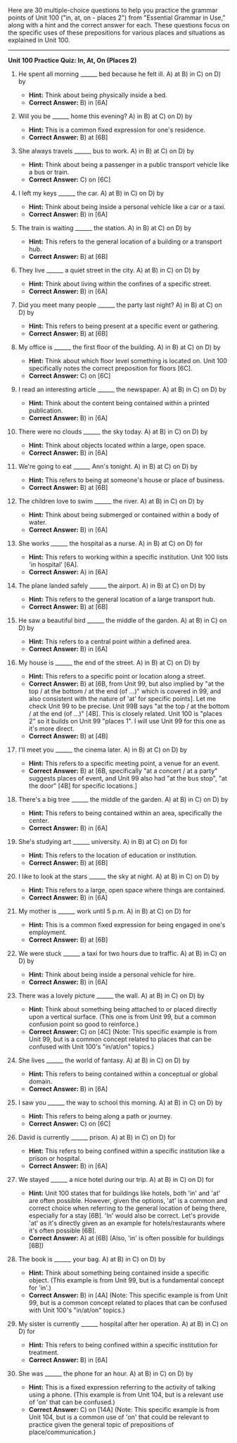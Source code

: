 Here are 30 multiple-choice questions to help you practice the grammar points of Unit 100 ("in, at, on - places 2") from "Essential Grammar in Use," along with a hint and the correct answer for each. These questions focus on the specific uses of these prepositions for various places and situations as explained in Unit 100.

***

**Unit 100 Practice Quiz: In, At, On (Places 2)**

1.  He spent all morning ______ bed because he felt ill.
    A) at
    B) in
    C) on
    D) by
    *   **Hint:** Think about being physically inside a bed.
    *   **Correct Answer:** B) in [6A]

2.  Will you be ______ home this evening?
    A) in
    B) at
    C) on
    D) by
    *   **Hint:** This is a common fixed expression for one's residence.
    *   **Correct Answer:** B) at [6B]

3.  She always travels ______ bus to work.
    A) in
    B) at
    C) on
    D) by
    *   **Hint:** Think about being a passenger in a public transport vehicle like a bus or train.
    *   **Correct Answer:** C) on [6C]

4.  I left my keys ______ the car.
    A) at
    B) in
    C) on
    D) by
    *   **Hint:** Think about being inside a personal vehicle like a car or a taxi.
    *   **Correct Answer:** B) in [6A]

5.  The train is waiting ______ the station.
    A) in
    B) at
    C) on
    D) by
    *   **Hint:** This refers to the general location of a building or a transport hub.
    *   **Correct Answer:** B) at [6B]

6.  They live ______ a quiet street in the city.
    A) at
    B) in
    C) on
    D) by
    *   **Hint:** Think about living within the confines of a specific street.
    *   **Correct Answer:** B) in [6A]

7.  Did you meet many people ______ the party last night?
    A) in
    B) at
    C) on
    D) by
    *   **Hint:** This refers to being present at a specific event or gathering.
    *   **Correct Answer:** B) at [6B]

8.  My office is ______ the first floor of the building.
    A) in
    B) at
    C) on
    D) by
    *   **Hint:** Think about which floor level something is located on. Unit 100 specifically notes the correct preposition for floors [6C].
    *   **Correct Answer:** C) on [6C]

9.  I read an interesting article ______ the newspaper.
    A) at
    B) in
    C) on
    D) by
    *   **Hint:** Think about the content being contained within a printed publication.
    *   **Correct Answer:** B) in [6A]

10. There were no clouds ______ the sky today.
    A) at
    B) in
    C) on
    D) by
    *   **Hint:** Think about objects located within a large, open space.
    *   **Correct Answer:** B) in [6A]

11. We're going to eat ______ Ann's tonight.
    A) in
    B) at
    C) on
    D) by
    *   **Hint:** This refers to being at someone's house or place of business.
    *   **Correct Answer:** B) at [6B]

12. The children love to swim ______ the river.
    A) at
    B) in
    C) on
    D) by
    *   **Hint:** Think about being submerged or contained within a body of water.
    *   **Correct Answer:** B) in [6A]

13. She works ______ the hospital as a nurse.
    A) in
    B) at
    C) on
    D) for
    *   **Hint:** This refers to working within a specific institution. Unit 100 lists 'in hospital' [6A].
    *   **Correct Answer:** A) in [6A]

14. The plane landed safely ______ the airport.
    A) in
    B) at
    C) on
    D) by
    *   **Hint:** This refers to the general location of a large transport hub.
    *   **Correct Answer:** B) at [6B]

15. He saw a beautiful bird ______ the middle of the garden.
    A) at
    B) in
    C) on
    D) by
    *   **Hint:** This refers to a central point within a defined area.
    *   **Correct Answer:** B) in [6A]

16. My house is ______ the end of the street.
    A) in
    B) at
    C) on
    D) by
    *   **Hint:** This refers to a specific point or location along a street.
    *   **Correct Answer:** B) at [6B, from Unit 99, but also implied by "at the top / at the bottom / at the end (of ...)" which is covered in 99, and also consistent with the nature of 'at' for specific points]. Let me check Unit 99 to be precise. Unit 99B says "at the top / at the bottom / at the end (of ...)" [4B]. This is closely related. Unit 100 is "places 2" so it builds on Unit 99 "places 1". I will use Unit 99 for this one as it's more direct.
    *   **Correct Answer:** B) at [4B]

17. I'll meet you ______ the cinema later.
    A) in
    B) at
    C) on
    D) by
    *   **Hint:** This refers to a specific meeting point, a venue for an event.
    *   **Correct Answer:** B) at [6B, specifically "at a concert / at a party" suggests places of event, and Unit 99 also had "at the bus stop", "at the door" [4B] for specific locations.]

18. There's a big tree ______ the middle of the garden.
    A) at
    B) in
    C) on
    D) by
    *   **Hint:** This refers to being contained within an area, specifically the center.
    *   **Correct Answer:** B) in [6A]

19. She's studying art ______ university.
    A) in
    B) at
    C) on
    D) for
    *   **Hint:** This refers to the location of education or institution.
    *   **Correct Answer:** B) at [6B]

20. I like to look at the stars ______ the sky at night.
    A) at
    B) in
    C) on
    D) by
    *   **Hint:** This refers to a large, open space where things are contained.
    *   **Correct Answer:** B) in [6A]

21. My mother is ______ work until 5 p.m.
    A) in
    B) at
    C) on
    D) for
    *   **Hint:** This is a common fixed expression for being engaged in one's employment.
    *   **Correct Answer:** B) at [6B]

22. We were stuck ______ a taxi for two hours due to traffic.
    A) at
    B) in
    C) on
    D) by
    *   **Hint:** Think about being inside a personal vehicle for hire.
    *   **Correct Answer:** B) in [6A]

23. There was a lovely picture ______ the wall.
    A) at
    B) in
    C) on
    D) by
    *   **Hint:** Think about something being attached to or placed directly upon a vertical surface. (This one is from Unit 99, but a common confusion point so good to reinforce.)
    *   **Correct Answer:** C) on [4C] (Note: This specific example is from Unit 99, but is a common concept related to places that can be confused with Unit 100's "in/at/on" topics.)

24. She lives ______ the world of fantasy.
    A) at
    B) in
    C) on
    D) by
    *   **Hint:** This refers to being contained within a conceptual or global domain.
    *   **Correct Answer:** B) in [6A]

25. I saw you ______ the way to school this morning.
    A) at
    B) in
    C) on
    D) by
    *   **Hint:** This refers to being along a path or journey.
    *   **Correct Answer:** C) on [6C]

26. David is currently ______ prison.
    A) at
    B) in
    C) on
    D) for
    *   **Hint:** This refers to being confined within a specific institution like a prison or hospital.
    *   **Correct Answer:** B) in [6A]

27. We stayed ______ a nice hotel during our trip.
    A) at
    B) in
    C) on
    D) for
    *   **Hint:** Unit 100 states that for buildings like hotels, both 'in' and 'at' are often possible. However, given the options, 'at' is a common and correct choice when referring to the general location of being there, especially for a stay [6B]. 'In' would also be correct. Let's provide 'at' as it's directly given as an example for hotels/restaurants where it's often possible [6B].
    *   **Correct Answer:** A) at [6B] (Also, 'in' is often possible for buildings [6B])

28. The book is ______ your bag.
    A) at
    B) in
    C) on
    D) by
    *   **Hint:** Think about something being contained inside a specific object. (This example is from Unit 99, but is a fundamental concept for 'in'.)
    *   **Correct Answer:** B) in [4A] (Note: This specific example is from Unit 99, but is a common concept related to places that can be confused with Unit 100's "in/at/on" topics.)

29. My sister is currently ______ hospital after her operation.
    A) at
    B) in
    C) on
    D) for
    *   **Hint:** This refers to being confined within a specific institution for treatment.
    *   **Correct Answer:** B) in [6A]

30. She was ______ the phone for an hour.
    A) at
    B) in
    C) on
    D) by
    *   **Hint:** This is a fixed expression referring to the activity of talking using a phone. (This example is from Unit 104, but is a relevant use of 'on' that can be confused.)
    *   **Correct Answer:** C) on [14A] (Note: This specific example is from Unit 104, but is a common use of 'on' that could be relevant to practice given the general topic of prepositions of place/communication.)